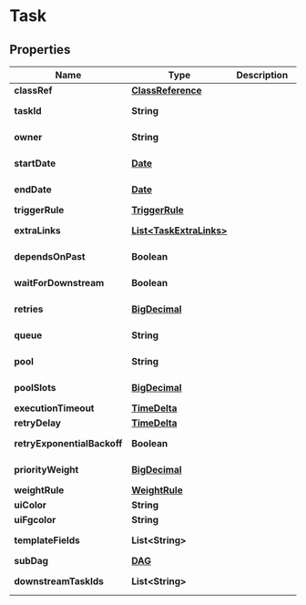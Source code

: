 

# Task

## Properties

Name | Type | Description | Notes
------------ | ------------- | ------------- | -------------
**classRef** | [**ClassReference**](ClassReference.md) |  |  [optional]
**taskId** | **String** |  |  [optional] [readonly]
**owner** | **String** |  |  [optional] [readonly]
**startDate** | [**Date**](Date.md) |  |  [optional] [readonly]
**endDate** | [**Date**](Date.md) |  |  [optional] [readonly]
**triggerRule** | [**TriggerRule**](TriggerRule.md) |  |  [optional]
**extraLinks** | [**List&lt;TaskExtraLinks&gt;**](TaskExtraLinks.md) |  |  [optional] [readonly]
**dependsOnPast** | **Boolean** |  |  [optional] [readonly]
**waitForDownstream** | **Boolean** |  |  [optional] [readonly]
**retries** | [**BigDecimal**](BigDecimal.md) |  |  [optional] [readonly]
**queue** | **String** |  |  [optional] [readonly]
**pool** | **String** |  |  [optional] [readonly]
**poolSlots** | [**BigDecimal**](BigDecimal.md) |  |  [optional] [readonly]
**executionTimeout** | [**TimeDelta**](TimeDelta.md) |  |  [optional]
**retryDelay** | [**TimeDelta**](TimeDelta.md) |  |  [optional]
**retryExponentialBackoff** | **Boolean** |  |  [optional] [readonly]
**priorityWeight** | [**BigDecimal**](BigDecimal.md) |  |  [optional] [readonly]
**weightRule** | [**WeightRule**](WeightRule.md) |  |  [optional]
**uiColor** | **String** |  |  [optional]
**uiFgcolor** | **String** |  |  [optional]
**templateFields** | **List&lt;String&gt;** |  |  [optional] [readonly]
**subDag** | [**DAG**](DAG.md) |  |  [optional]
**downstreamTaskIds** | **List&lt;String&gt;** |  |  [optional] [readonly]



